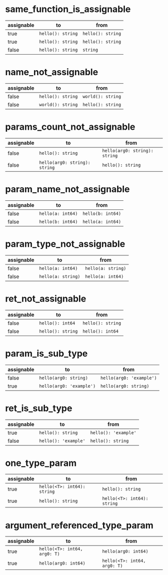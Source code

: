# same_function_is_assignable


| assignable | to                | from              |
| ---------- | ----------------- | ----------------- |
| true       | `hello(): string` | `hello(): string` |
| true       | `hello(): string` | `hello(): string` |
| false      | `hello(): string` | `string`          |

# name_not_assignable

| assignable | to                | from              |
| ---------- | ----------------- | ----------------- |
| false      | `hello(): string` | `world(): string` |
| false      | `world(): string` | `hello(): string` |

# params_count_not_assignable

| assignable | to                            | from                          |
| ---------- | ----------------------------- | ----------------------------- |
| false      | `hello(): string`             | `hello(arg0: string): string` |
| false      | `hello(arg0: string): string` | `hello(): string`             |

# param_name_not_assignable

| assignable | to                | from              |
| ---------- | ----------------- | ----------------- |
| false      | `hello(a: int64)` | `hello(b: int64)` |
| false      | `hello(b: int64)` | `hello(a: int64)` |

# param_type_not_assignable

| assignable | to                 | from               |
| ---------- | ------------------ | ------------------ |
| false      | `hello(a: int64)`  | `hello(a: string)` |
| false      | `hello(a: string)` | `hello(a: int64)`  |

# ret_not_assignable

| assignable | to                | from              |
| ---------- | ----------------- | ----------------- |
| false      | `hello(): int64`  | `hello(): string` |
| false      | `hello(): string` | `hello(): int64`  |

# param_is_sub_type

| assignable | to                       | from                     |
| ---------- | ------------------------ | ------------------------ |
| false      | `hello(arg0: string)`    | `hello(arg0: 'example')` |
| true       | `hello(arg0: 'example')` | `hello(arg0: string)`    |

# ret_is_sub_type

| assignable | to                   | from                 |
| ---------- | -------------------- | -------------------- |
| true       | `hello(): string`    | `hello(): 'example'` |
| false      | `hello(): 'example'` | `hello(): string`    |

# one_type_param

| assignable | to                   | from                 |
| ---------- | -------------------- | -------------------- |
| true       | `hello(<T>: int64): string`    | `hello(): string` |
| true      | `hello(): string` | `hello(<T>: int64): string`    |

# argument_referenced_type_param

| assignable | to                   | from                 |
| ---------- | -------------------- | -------------------- |
| true       | `hello(<T>: int64, arg0: T)`    | `hello(arg0: int64)` |
| true      | `hello(arg0: int64)` | `hello(<T>: int64, arg0: T)`    |
